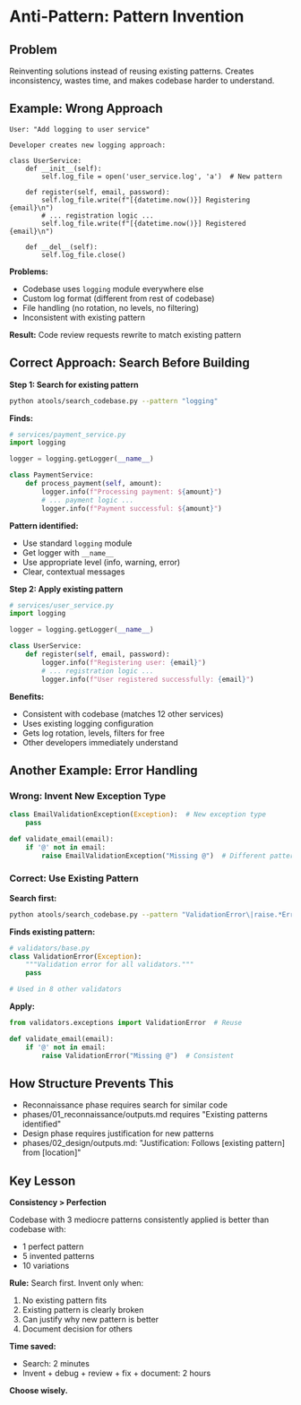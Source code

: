 # Anti-Pattern: Pattern Invention

## Problem
Reinventing solutions instead of reusing existing patterns. Creates inconsistency, wastes time, and makes codebase harder to understand.

## Example: Wrong Approach

```
User: "Add logging to user service"

Developer creates new logging approach:

class UserService:
    def __init__(self):
        self.log_file = open('user_service.log', 'a')  # New pattern

    def register(self, email, password):
        self.log_file.write(f"[{datetime.now()}] Registering {email}\n")
        # ... registration logic ...
        self.log_file.write(f"[{datetime.now()}] Registered {email}\n")

    def __del__(self):
        self.log_file.close()
```

**Problems:**
- Codebase uses `logging` module everywhere else
- Custom log format (different from rest of codebase)
- File handling (no rotation, no levels, no filtering)
- Inconsistent with existing pattern

**Result:** Code review requests rewrite to match existing pattern

## Correct Approach: Search Before Building

**Step 1: Search for existing pattern**
```bash
python atools/search_codebase.py --pattern "logging"
```

**Finds:**
```python
# services/payment_service.py
import logging

logger = logging.getLogger(__name__)

class PaymentService:
    def process_payment(self, amount):
        logger.info(f"Processing payment: ${amount}")
        # ... payment logic ...
        logger.info(f"Payment successful: ${amount}")
```

**Pattern identified:**
- Use standard `logging` module
- Get logger with `__name__`
- Use appropriate level (info, warning, error)
- Clear, contextual messages

**Step 2: Apply existing pattern**
```python
# services/user_service.py
import logging

logger = logging.getLogger(__name__)

class UserService:
    def register(self, email, password):
        logger.info(f"Registering user: {email}")
        # ... registration logic ...
        logger.info(f"User registered successfully: {email}")
```

**Benefits:**
- Consistent with codebase (matches 12 other services)
- Uses existing logging configuration
- Gets log rotation, levels, filters for free
- Other developers immediately understand

## Another Example: Error Handling

### Wrong: Invent New Exception Type

```python
class EmailValidationException(Exception):  # New exception type
    pass

def validate_email(email):
    if '@' not in email:
        raise EmailValidationException("Missing @")  # Different pattern
```

### Correct: Use Existing Pattern

**Search first:**
```bash
python atools/search_codebase.py --pattern "ValidationError\|raise.*Error"
```

**Finds existing pattern:**
```python
# validators/base.py
class ValidationError(Exception):
    """Validation error for all validators."""
    pass

# Used in 8 other validators
```

**Apply:**
```python
from validators.exceptions import ValidationError  # Reuse

def validate_email(email):
    if '@' not in email:
        raise ValidationError("Missing @")  # Consistent
```

## How Structure Prevents This

- Reconnaissance phase requires search for similar code
- phases/01_reconnaissance/outputs.md requires "Existing patterns identified"
- Design phase requires justification for new patterns
- phases/02_design/outputs.md: "Justification: Follows [existing pattern] from [location]"

## Key Lesson

**Consistency > Perfection**

Codebase with 3 mediocre patterns consistently applied is better than codebase with:
- 1 perfect pattern
- 5 invented patterns
- 10 variations

**Rule:** Search first. Invent only when:
1. No existing pattern fits
2. Existing pattern is clearly broken
3. Can justify why new pattern is better
4. Document decision for others

**Time saved:**
- Search: 2 minutes
- Invent + debug + review + fix + document: 2 hours

**Choose wisely.**
